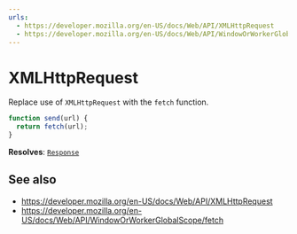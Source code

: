 ```yaml
---
urls:
  - https://developer.mozilla.org/en-US/docs/Web/API/XMLHttpRequest
  - https://developer.mozilla.org/en-US/docs/Web/API/WindowOrWorkerGlobalScope/fetch
---
```


# XMLHttpRequest

Replace use of `XMLHttpRequest` with the `fetch` function.

```js
function send(url) {
  return fetch(url);
}
```

**Resolves**: [`Response`](https://developer.mozilla.org/en-US/docs/Web/API/Response)

## See also

- <https://developer.mozilla.org/en-US/docs/Web/API/XMLHttpRequest>
- <https://developer.mozilla.org/en-US/docs/Web/API/WindowOrWorkerGlobalScope/fetch>
